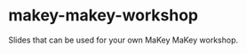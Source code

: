 makey-makey-workshop
====================

Slides that can be used for your own MaKey MaKey workshop.
